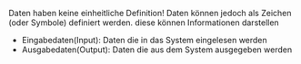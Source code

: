 Daten haben keine einheitliche Definition! Daten können jedoch als Zeichen (oder Symbole) definiert werden. diese können Informationen darstellen

+ Eingabedaten(Input): Daten die in das System eingelesen werden
+ Ausgabedaten(Output): Daten die aus dem System ausgegeben werden